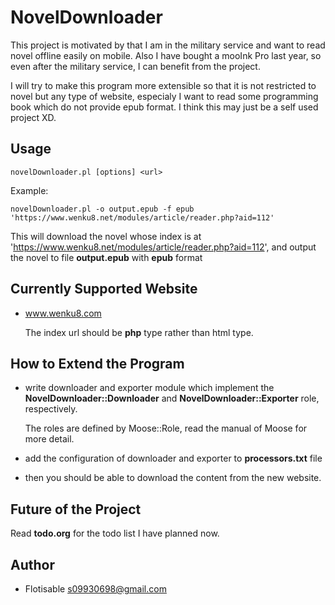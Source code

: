 # NovelDownloader
  This project is motivated by that I am in the military service
  and want to read novel offline easily on mobile.
  Also I have bought a mooInk Pro last year,
  so even after the military service,
  I can benefit from the project.

  I will try to make this program more extensible so that it is not restricted to
  novel but any type of website,
  especialy I want to read some programming book which do not provide epub format.
  I think this may just be a self used project XD.

## Usage

   ```novelDownloader.pl [options] <url>```

   Example:

   ```novelDownloader.pl -o output.epub -f epub 'https://www.wenku8.net/modules/article/reader.php?aid=112'```

   This will download the novel whose index is at 'https://www.wenku8.net/modules/article/reader.php?aid=112', and output the novel to file **output.epub** with **epub** format

## Currently Supported Website
   - www.wenku8.com

     The index url should be **php** type rather than html type.

## How to Extend the Program
   - write downloader and exporter module which implement
     the **NovelDownloader::Downloader** and **NovelDownloader::Exporter** role, respectively.

     The roles are defined by Moose::Role,
     read the manual of Moose for more detail.

   - add the configuration of downloader and exporter to **processors.txt** file
   - then you should be able to download the content from the new website.

## Future of the Project
   Read **todo.org** for the todo list I have planned now.

## Author
   - Flotisable <s09930698@gmail.com>
